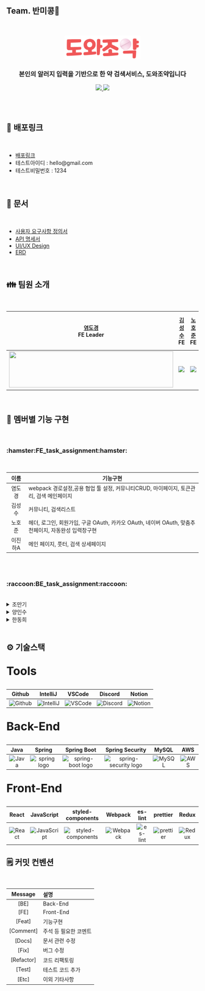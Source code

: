 <h2>Team. 반미콩🥙</h2>
<br/>
<div align="center">
<br/>
<img src="client/public/logo.png" style="width:200px;"/>
<br/>
<h3> 본인의 알러지 입력을 기반으로 한 약 검색서비스, 도와조약입니다 </h3>	
<p align='center'>
  <a href="https://github.com/codestates-seb/seb43_main_009/issues">
    <img src="https://img.shields.io/badge/IDEA%20ISSUE%20-%23F7DF1E.svg?&style=for-the-badge&&logoColor=white"/>
  </a>
  <a href="https://www.dowajoyak.store" target="_blank">
    <img src="https://img.shields.io/badge/DEMO%20-%234FC08D.svg?&style=for-the-badge&&logoColor=white"/>
  </a>
</p>
<br/>
</div>
<br>

<h2> 🔗 배포링크 </h2>
<br/>
<ul>
   <li><a href="https://www.dowajoyak.store" target="_blank">배포링크 </a>
   <li>테스트아이디 : hello@gmail.com </li>
   <li>테스트비밀번호 : 1234</li>
</ul>
<br/>
<h2> 💼 문서 </h2>
<br/>
<ul>
   <li><a href="https://docs.google.com/spreadsheets/d/17Q39IjxK8O79CnEZ6XcHj8lsbarEj6Fc4DlTW_tKggg/edit?usp=sharing" target="_blank">사용자 요구사항 정의서</a>
   <li><a href="https://docs.google.com/spreadsheets/d/1CUPt0x8gKh97rYzg2F48SPbh83m-5zFZFi5pKde51R8/edit?usp=sharing" target="_blank">API 명세서 </a>
   <li><a href="https://www.figma.com/file/M4aYo41q8IRlMjVBHeku7u/%EB%8F%84%EC%99%80%EC%A1%B0%EC%95%BD?type=design&node-id=0%3A1&t=hDW9kJgniAdpezfv-1" target="_blank">UI/UX Design </a>
   <li><a href="https://ibb.co/0YGTYMG">ERD</a></a>
</ul>
<br>

<h2>👪 팀원 소개</h2>
<br/>
<div align="center">

|<a href="https://github.com/yeomdogyeong"> 염도경 </a><br>FE Leader|<a href="https://github.com/ggggggggithub"> 김성수 </a><br>FE|<a href="https://github.com/nowaveosu"> 노호준 </a><br>FE|<a href="https://github.com/wlsljh0516"> 이진하A </a><br>FE|<a href="https://github.com/Sniij"> 조만기 </a><br>BE Leader|<a href="https://github.com/insooY"> 양인수 </a><br>BE|<a href="https://github.com/Gitdonghee"> 한동희 </a><br>BE|
|---|---|---|---|---|---|---|
|<img width="430px" height="95px" src="https://user-images.githubusercontent.com/82639552/235307158-1cb6146d-53a1-4c06-9f8e-9ab3b6557199.jpg"/>|<img width="550px" src="https://user-images.githubusercontent.com/82639552/235307301-f1f52c06-781b-43ff-9493-d9e69c7ea118.jpg"/>|<img width="550px" src="https://user-images.githubusercontent.com/82639552/235307316-087601a2-bf93-4bf3-a7b1-b128243ef242.jpg"/>|<img width="550px" src="https://user-images.githubusercontent.com/82639552/235307329-5a37c265-ec9d-4a63-acd3-e3d5f69068b0.jpg"/>|<img width="430px" src="https://user-images.githubusercontent.com/82639552/235307385-877084c4-1a4d-4b61-9c2c-eec712e6bb3e.jpg"/>|<img width="500px" src="https://user-images.githubusercontent.com/82639552/235307351-71145bf5-c902-434b-90e3-9563385b9c71.jpg"/>|<img width="500px" src="https://user-images.githubusercontent.com/82639552/235307360-cd8e5f1d-ee0c-4295-bad2-278d072ccd5e.jpg"/>|


</div>



<br>
<h2>🚩 멤버별 기능 구현</h2>
<br/>
<div align="center">

</div>

<h3>:hamster:FE_task_assignment:hamster:</h3>
<br>

|이름|기능구현|
|:---:|---|
|염도경|webpack 경로설정,공용 협업 툴 설정, 커뮤니티CRUD, 마이페이지, 토큰관리, 검색 메인페이지|
|김성수|커뮤니티, 검색리스트|
|노호준|헤더, 로그인, 회원가입, 구글 OAuth, 카카오 OAuth, 네이버 OAuth,  맞춤추천페이지, 자동완성 입력창구현|
|이진하A|메인 페이지, 풋터, 검색 상세페이지|



<br><br>


<h3>:raccoon:BE_task_assignment:raccoon:</h3>
<br>


<details>
<summary>조만기</summary>
<div markdown="1">       

- OAuth2(Google) 구현<br/>
- Spring Security configuration (For login, signup) <br/>
- CORS configuration(security+S3)<br/>
- JWT 구현 <br/>
- OAuth2 + JWT 통합 <br/>
- 외부 API 연동 후 커스텀하여 약 검색 API 구현 <br/>
- JSON parsing service 구현<br/>
- S3 버킷에 이미지를 올리는 API 구현 <br/>
- Client와 통신을 위해 기본 배포 환경 configuration(EC2+RDS+S3) <br/>
- 서버 환경 변수 리소스를 Parameter Store와 연동 configuration <br/>
- 배포 도메인 안정성을 위해 https to https deploy configuration(ACM, CloudFront, ELB, Route 53) <br/>
- Github Actions configuration(FE+BE, Code Deploy)<br/>
- Refresh token을 통한 access token 재발급 API 구현<br/>
- 커뮤니티 CRUD 기존 부분에서 token 검사를 통한 authorization logic으로 refactoring하여 보안성 높임 <br/>
- 검색 API 기존 부분에서 기능별로 class 분리시켜 서로의 의존성을 떨어뜨려 유지보수 편의성과 안정성을 높임 <br/>
  
</div>
</details>


<details>
<summary>양인수</summary>
<div markdown="1">       
- OAuth2(Kakao) 구현<br/>
- 커뮤니티 페이지 백앤드 구현 <br/>
</div>
</details>


<details>
<summary>한동희</summary>
<div markdown="1">       
- OAuth2(Naver) 구현<br/>
- Spring Security configuration (For login, signup) <br/>
- JWT 공동 구현 <br/>
- OAuth2 + JWT 통합 <br/>
- Survey 구현 <br/>
- 커뮤니티 게시판 공동 구현 <br/>
</div>
</details>
  </div>

<br/>
<h2>⚙️ 기술스택</h2>
<div>
    <p style="font-weight: bold; font-size:30px">Tools</p>
<table>
  <thead>
    <tr>
      <th align="center"> Github </th>
      <th align="center"> IntelliJ </th>
      <th align="center"> VSCode </th>
      <th align="center"> Discord </th>
      <th align="center"> Notion </th>
    </tr>
  </thead>
  <tbody>
    <tr>
      <td align="center"> <img alt="Github" src="https://user-images.githubusercontent.com/25181517/117201156-9a724800-adec-11eb-9a9d-3cd0f67da4bc.png" width="50"/> </td>
      <td align="center"> <img alt="IntelliJ" src="https://user-images.githubusercontent.com/25181517/192108890-200809d1-439c-4e23-90d3-b090cf9a4eea.png" width="50" > </td>
      <td align="center"> <img alt="VSCode" src="https://i.ibb.co/SwMG1sf/download-9.png" width="50"> </td>
      <td align="center"> <img alt="Discord" src="https://i.ibb.co/QDLgLdS/discord-logo-discord-icon-transparent-free-png.webp" width="70"></td>
      <td align="center"> <img alt="Notion" src="https://i.ibb.co/JyMLRY8/Notion-app-logo.png" width="50"> </td>
    </tr>
  </tbody>
</table>
    <p style="font-weight: bold; font-size:30px">Back-End</p>
<table>
  <thead>
    <tr>
      <th align="center"> Java </th>
      <th align="center"> Spring </th>
      <th align="center"> Spring Boot </th>
      <th align="center"> Spring Security </th>
      <th align="center"> MySQL </th>
      <th align="center"> AWS </th>
    </tr>
  </thead>
  <tbody>
    <tr>
      <td align="center"> <img  alt="Java" src="https://user-images.githubusercontent.com/25181517/117201156-9a724800-adec-11eb-9a9d-3cd0f67da4bc.png" width="60"/> </td>
      <td align="center"> <img alt="spring logo" src="https://user-images.githubusercontent.com/25181517/117201470-f6d56780-adec-11eb-8f7c-e70e376cfd07.png" width="50" > </td>
      <td align="center"> <img alt="spring-boot logo" src="https://user-images.githubusercontent.com/25181517/183891303-41f257f8-6b3d-487c-aa56-c497b880d0fb.png" width="60"> </td>
      <td align="center"> <img alt="spring-security logo" src="https://i.ibb.co/CWX7HVk/download-7.png" alt="download-7" width="40"></td>
      <td align="center"> <img alt="MySQL" src="https://user-images.githubusercontent.com/25181517/183896128-ec99105a-ec1a-4d85-b08b-1aa1620b2046.png" width="80"> </td>
      <td align="center"> <img alt="AWS" src="https://user-images.githubusercontent.com/25181517/183896132-54262f2e-6d98-41e3-8888-e40ab5a17326.png" width="70"> </td>
    </tr>
  </tbody>
</table>
    <p style="font-weight: bold; font-size:30px">Front-End</p>
<table>
  <thead>
    <tr>
      <th align="center"> React </th>
      <th align="center"> JavaScript </th>
      <th align="center"> styled-components </th>
      <th align="center"> Webpack </th>
      <th align="center"> es-lint </th>
      <th align="center"> prettier </th> 
      <th align="center"> Redux </th>
    </tr>
  </thead>
  <tbody>
    <tr>      
      <td align="center"> <img alt="React" src="https://user-images.githubusercontent.com/25181517/183897015-94a058a6-b86e-4e42-a37f-bf92061753e5.png" width="60"></td>
      <td align="center"> <img alt="JavaScript" src="https://user-images.githubusercontent.com/25181517/117447155-6a868a00-af3d-11eb-9cfe-245df15c9f3f.png" width="60"/> </td>
      <td align="center"> <img alt="styled-components" src="https://i.ibb.co/stW53wm/img1-daumcdn.png" width="60"> </td>
      <td align="center"> <img alt="Webpack" src="https://user-images.githubusercontent.com/25181517/187955008-981340e6-b4cc-441b-80cf-7a5e94d29e7e.png" width="60"> </td>
      <td align="center"> <img alt="es-lint" src="https://i.ibb.co/ypr3Q2s/v-VGFTo-Ha-IT1489115329-cont.png" width="60"> </td>
      <td align="center"> <img alt="prettier" src="https://i.ibb.co/8YTWnTd/25822731.png" width="60"> </td>
      <td align="center"> <img alt="Redux" src="https://user-images.githubusercontent.com/25181517/187896150-cc1dcb12-d490-445c-8e4d-1275cd2388d6.png" width="60"> </td>
    </tr>
  </tbody>
</table>

</div>


<h2>🗒️ 커밋 컨벤션</h2>
<br>

|Message|설명|
|:---:|:---|
|[BE]| Back-End|
|[FE]| Front-End|
|[Feat]| 기능구현|
|[Comment]|주석 등 필요한 코멘트|
|[Docs]|문서 관련 수정|
|[Fix]|버그 수정|
|[Refactor]|코드 리팩토링|
|[Test]|테스트 코드 추가|
|[Etc] |이외 기타사항|
